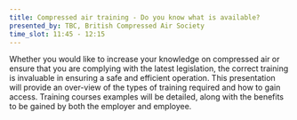 ```yaml
---
title: Compressed air training - Do you know what is available?
presented_by: TBC, British Compressed Air Society
time_slot: 11:45 - 12:15
---
```

Whether you would like to increase your knowledge on compressed air or ensure that you are complying with the latest legislation, the correct training is invaluable in ensuring a safe and efficient operation. This presentation will provide an over-view of the types of training required and how to gain access. Training courses examples will be detailed, along with the benefits to be gained by both the employer and employee.